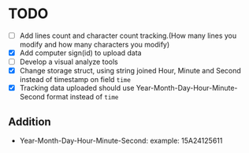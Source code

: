 # TODO

- [ ] Add lines count and character count tracking.(How many lines you modify and how many characters you modify)
- [x] Add computer sign(id) to upload data
- [ ] Develop a visual analyze tools
- [x] Change storage struct, using string joined Hour, Minute and Second instead of timestamp on field `time`
- [x] Tracking data uploaded should use Year-Month-Day-Hour-Minute-Second format instead of `time`

## Addition

- Year-Month-Day-Hour-Minute-Second:   example: 15A24125611